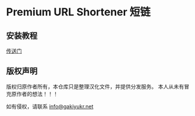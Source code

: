 # Premium URL Shortener 短链

## 安装教程
[传送门](https://www.gakiyukr.net/?p=259)

## 版权声明
版权归原作者所有，本仓库只是整理汉化文件，并提供分发服务。
本人从未有冒充原作者的想法！！！

如有侵权，请联系 info@gakiyukr.net
